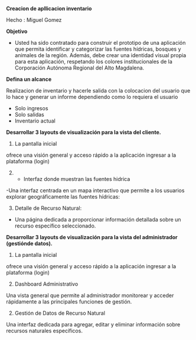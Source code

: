 **Creacion de apllicacion inventario**

Hecho : Miguel Gomez
       
**Objetivo**

- Usted ha sido contratado para construir el prototipo de una aplicación que permita
identificar y categorizar las fuentes hídricas, bosques y animales de la región.
Además, debe crear una identidad visual propia para esta aplicación, respetando
los colores institucionales de la Corporación Autónoma Regional del Alto
Magdalena.



**Defina un alcance**

Realizacion de inventario y hacerle salida con la colocacion del usuario que lo hace y generar un informe dependiendo como lo requiera el usuario
- Solo ingresos
- Solo salidas
- Inventario actual 



**Desarrollar 3 layouts de visualización para la vista del cliente.**

1. La pantalla inicial 

ofrece una visión general y acceso rápido a  la aplicación ingresar a la plataforma (login)

2. - Interfaz donde muestran las fuentes hidrica 

-Una interfaz centrada en un mapa interactivo que permite a los usuarios explorar geográficamente las fuentes hídricas:



3. Detalle de Recurso Natural:

-  Una página dedicada a proporcionar información detallada sobre un recurso específico seleccionado.

**Desarrollar 3 layouts de visualización para la vista del administrador (gestiónde datos).**

1. La pantalla inicial 

ofrece una visión general y acceso rápido a  la aplicación ingresar a la plataforma (login)

2. Dashboard Administrativo

Una vista general que permite al administrador monitorear y acceder rápidamente a las principales funciones de gestión.

2. Gestión de Datos de Recurso Natural

Una interfaz dedicada para agregar, editar y eliminar información sobre recursos naturales específicos.

